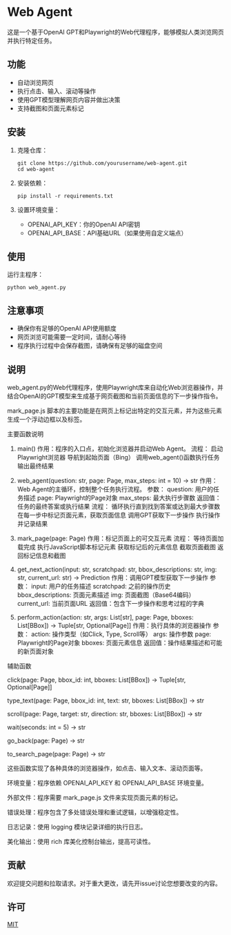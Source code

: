 # Web Agent

这是一个基于OpenAI GPT和Playwright的Web代理程序，能够模拟人类浏览网页并执行特定任务。

## 功能

- 自动浏览网页
- 执行点击、输入、滚动等操作
- 使用GPT模型理解网页内容并做出决策
- 支持截图和页面元素标记

## 安装

1. 克隆仓库：
   ```
   git clone https://github.com/yourusername/web-agent.git
   cd web-agent
   ```

2. 安装依赖：
   ```
   pip install -r requirements.txt
   ```

3. 设置环境变量：
   - OPENAI_API_KEY：你的OpenAI API密钥
   - OPENAI_API_BASE：API基础URL（如果使用自定义端点）

## 使用

运行主程序：

```
python web_agent.py
```

## 注意事项

- 确保你有足够的OpenAI API使用额度
- 网页浏览可能需要一定时间，请耐心等待
- 程序执行过程中会保存截图，请确保有足够的磁盘空间

## 说明
web_agent.py的Web代理程序，使用Playwright库来自动化Web浏览器操作，并结合OpenAI的GPT模型来生成基于网页截图和当前页面信息的下一步操作指令。


mark_page.js 脚本的主要功能是在网页上标记出特定的交互元素，并为这些元素生成一个浮动边框以及标签。

主要函数说明
1. main()
作用：程序的入口点，初始化浏览器并启动Web Agent。
流程：
启动Playwright浏览器
导航到起始页面（Bing）
调用web_agent()函数执行任务
输出最终结果


2. web_agent(question: str, page: Page, max_steps: int = 10) -> str
作用：Web Agent的主循环，控制整个任务执行流程。
参数：
question: 用户的任务描述
page: Playwright的Page对象
max_steps: 最大执行步骤数
返回值：任务的最终答案或执行结果
流程：
循环执行直到找到答案或达到最大步骤数
在每一步中标记页面元素，获取页面信息
调用GPT获取下一步操作
执行操作并记录结果


3. mark_page(page: Page)
作用：标记页面上的可交互元素
流程：
等待页面加载完成
执行JavaScript脚本标记元素
获取标记后的元素信息
截取页面截图
返回标记信息和截图


4. get_next_action(input: str, scratchpad: str, bbox_descriptions: str, img: str, current_url: str) -> Prediction
作用：调用GPT模型获取下一步操作
参数：
input: 用户的任务描述
scratchpad: 之前的操作历史
bbox_descriptions: 页面元素描述
img: 页面截图（Base64编码）
current_url: 当前页面URL
返回值：包含下一步操作和思考过程的字典


5. perform_action(action: str, args: List[str], page: Page, bboxes: List[BBox]) -> Tuple[str, Optional[Page]]
作用：执行具体的浏览器操作
参数：
action: 操作类型（如Click, Type, Scroll等）
args: 操作参数
page: Playwright的Page对象
bboxes: 页面元素信息
返回值：操作结果描述和可能的新页面对象

辅助函数


click(page: Page, bbox_id: int, bboxes: List[BBox]) -> Tuple[str, Optional[Page]]


type_text(page: Page, bbox_id: int, text: str, bboxes: List[BBox]) -> str


scroll(page: Page, target: str, direction: str, bboxes: List[BBox]) -> str


wait(seconds: int = 5) -> str


go_back(page: Page) -> str


to_search_page(page: Page) -> str


这些函数实现了各种具体的浏览器操作，如点击、输入文本、滚动页面等。


环境变量：程序依赖 OPENAI_API_KEY 和 OPENAI_API_BASE 环境变量。


外部文件：程序需要 mark_page.js 文件来实现页面元素的标记。


错误处理：程序包含了多处错误处理和重试逻辑，以增强稳定性。


日志记录：使用 logging 模块记录详细的执行日志。


美化输出：使用 rich 库美化控制台输出，提高可读性。

## 贡献

欢迎提交问题和拉取请求。对于重大更改，请先开issue讨论您想要改变的内容。

## 许可

[MIT](https://choosealicense.com/licenses/mit/)
